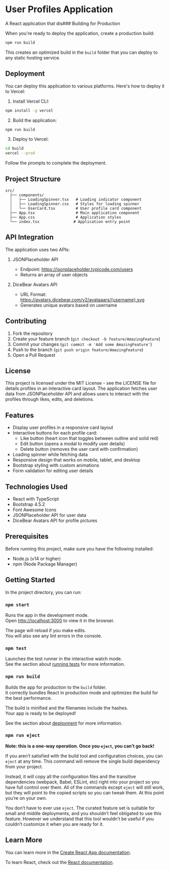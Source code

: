 # User Profiles Application

A React application that dis### Building for Production

When you're ready to deploy the application, create a production build:

```bash
npm run build
```

This creates an optimized build in the `build` folder that you can deploy to any static hosting service.

## Deployment

You can deploy this application to various platforms. Here's how to deploy it to Vercel:

1. Install Vercel CLI:
```bash
npm install -g vercel
```

2. Build the application:
```bash
npm run build
```

3. Deploy to Vercel:
```bash
cd build
vercel --prod
```

Follow the prompts to complete the deployment.

## Project Structure

```
src/
  ├── components/
  │   ├── LoadingSpinner.tsx   # Loading indicator component
  │   ├── LoadingSpinner.css   # Styles for loading spinner
  │   └── UserCard.tsx         # User profile card component
  ├── App.tsx                  # Main application component
  ├── App.css                  # Application styles
  └── index.tsx               # Application entry point
```

## API Integration

The application uses two APIs:

1. JSONPlaceholder API
   - Endpoint: https://jsonplaceholder.typicode.com/users
   - Returns an array of user objects

2. DiceBear Avatars API
   - URL Format: https://avatars.dicebear.com/v2/avataaars/{username}.svg
   - Generates unique avatars based on username

## Contributing

1. Fork the repository
2. Create your feature branch (`git checkout -b feature/AmazingFeature`)
3. Commit your changes (`git commit -m 'Add some AmazingFeature'`)
4. Push to the branch (`git push origin feature/AmazingFeature`)
5. Open a Pull Request

## License

This project is licensed under the MIT License - see the LICENSE file for details profiles in an interactive card layout. The application fetches user data from JSONPlaceholder API and allows users to interact with the profiles through likes, edits, and deletions.

## Features

- Display user profiles in a responsive card layout
- Interactive buttons for each profile card:
  - Like button (heart icon that toggles between outline and solid red)
  - Edit button (opens a modal to modify user details)
  - Delete button (removes the user card with confirmation)
- Loading spinner while fetching data
- Responsive design that works on mobile, tablet, and desktop
- Bootstrap styling with custom animations
- Form validation for editing user details

## Technologies Used

- React with TypeScript
- Bootstrap 4.5.2
- Font Awesome Icons
- JSONPlaceholder API for user data
- DiceBear Avatars API for profile pictures

## Prerequisites

Before running this project, make sure you have the following installed:
- Node.js (v14 or higher)
- npm (Node Package Manager)

## Getting Started

In the project directory, you can run:

### `npm start`

Runs the app in the development mode.\
Open [http://localhost:3000](http://localhost:3000) to view it in the browser.

The page will reload if you make edits.\
You will also see any lint errors in the console.

### `npm test`

Launches the test runner in the interactive watch mode.\
See the section about [running tests](https://facebook.github.io/create-react-app/docs/running-tests) for more information.

### `npm run build`

Builds the app for production to the `build` folder.\
It correctly bundles React in production mode and optimizes the build for the best performance.

The build is minified and the filenames include the hashes.\
Your app is ready to be deployed!

See the section about [deployment](https://facebook.github.io/create-react-app/docs/deployment) for more information.

### `npm run eject`

**Note: this is a one-way operation. Once you `eject`, you can’t go back!**

If you aren’t satisfied with the build tool and configuration choices, you can `eject` at any time. This command will remove the single build dependency from your project.

Instead, it will copy all the configuration files and the transitive dependencies (webpack, Babel, ESLint, etc) right into your project so you have full control over them. All of the commands except `eject` will still work, but they will point to the copied scripts so you can tweak them. At this point you’re on your own.

You don’t have to ever use `eject`. The curated feature set is suitable for small and middle deployments, and you shouldn’t feel obligated to use this feature. However we understand that this tool wouldn’t be useful if you couldn’t customize it when you are ready for it.

## Learn More

You can learn more in the [Create React App documentation](https://facebook.github.io/create-react-app/docs/getting-started).

To learn React, check out the [React documentation](https://reactjs.org/).
